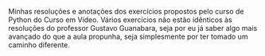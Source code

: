 Minhas resoluções e anotações dos exercícios propostos pelo curso de Python do Curso em Vídeo. 
Vários exercícios não estão idênticos às resoluções do professor Gustavo Guanabara, seja por eu já saber algo mais avançado do que a aula propunha, seja simplesmente por ter tomado um caminho diferente.
